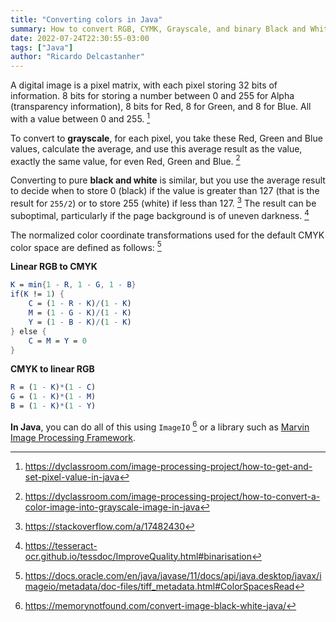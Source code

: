 ```yaml
---
title: "Converting colors in Java"
summary: How to convert RGB, CYMK, Grayscale, and binary Black and White.
date: 2022-07-24T22:30:55-03:00
tags: ["Java"]
author: "Ricardo Delcastanher"
---
```


A digital image is a pixel matrix, with each pixel storing 32 bits of information. 8 bits for storing a number between 0 and 255 for Alpha (transparency information), 8 bits for Red, 8 for Green, and 8 for Blue. All with a value between 0 and 255. [^1]

[^1]: https://dyclassroom.com/image-processing-project/how-to-get-and-set-pixel-value-in-java

To convert to **grayscale**, for each pixel, you take these Red, Green and Blue values, calculate the average, and use this average result as the value, exactly the same value, for even Red, Green and Blue. [^2]

[^2]: https://dyclassroom.com/image-processing-project/how-to-convert-a-color-image-into-grayscale-image-in-java

Converting to pure **black and white** is similar, but you use the average result to decide when to store 0 (black) if the value is greater than 127 (that is the result for `255/2`) or to store 255 (white) if less than 127. [^3] The result can be suboptimal, particularly if the page background is of uneven darkness. [^4]

[^3]: https://stackoverflow.com/a/17482430

[^4]: https://tesseract-ocr.github.io/tessdoc/ImproveQuality.html#binarisation

The normalized color coordinate transformations used for the default CMYK color space are defined as follows: [^5]

[^5]: https://docs.oracle.com/en/java/javase/11/docs/api/java.desktop/javax/imageio/metadata/doc-files/tiff_metadata.html#ColorSpacesRead

**Linear RGB to CMYK**
```Mathematica
K = min{1 - R, 1 - G, 1 - B}
if(K != 1) {
    C = (1 - R - K)/(1 - K)
    M = (1 - G - K)/(1 - K)
    Y = (1 - B - K)/(1 - K)
} else {
    C = M = Y = 0
}
```

**CMYK to linear RGB**
```Mathematica
R = (1 - K)*(1 - C)
G = (1 - K)*(1 - M)
B = (1 - K)*(1 - Y)
```

**In Java**, you can do all of this using `ImageIO` [^6] or a library such as [Marvin Image Processing Framework](http://marvinproject.sourceforge.net/en/index.html).

[^6]: https://memorynotfound.com/convert-image-black-white-java/